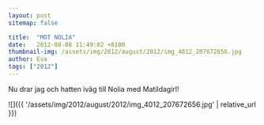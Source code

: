 ```yaml
---
layout: post
sitemap: false

title:  "MOT NOLIA"
date:   2012-08-08 11:49:02 +0100
thumbnail-img: /assets/img/2012/august/2012/img_4012_207672656.jpg
author: Eva
tags: ["2012"]
---
```


Nu drar jag och hatten iväg till Nolia med Matildagirl!

![]({{ '/assets/img/2012/august/2012/img_4012_207672656.jpg'  | relative_url }})

